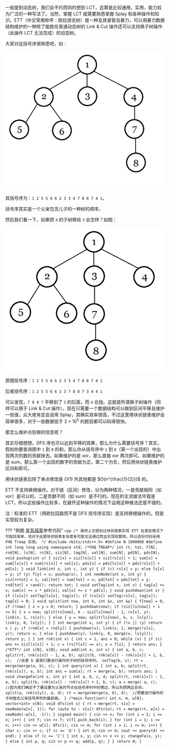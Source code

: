 一般提到动态树，我们会不约而同的想到 LCT，这算是比较通用，实用，能力较为广泛的一种写法了。当然，掌握 LCT 就需要熟悉掌握 Splay 和各种操作和知识。ETT（中文常用称呼：欧拉游览树）是一种及其睿智且暴力，可以用暴力数据结构维护的一种除了能胜任普通动态树的 Link & Cut 操作还可以支持换子树操作（此操作 LCT 无法完成）的动态树。

大家对这括号序很熟悉吧，如：

![](./images/ett1.png)

其括号序为：`1 2 5 5 6 6 2 3 3 4 7 8 8 7 4 1`。

括号序其实是一个父亲包含儿子的一种树的顺序。

然后我们看一下，如果把 `4` 的子树移给 `3` 会怎样？如图：

![](./images/ett2.png)

原图括号序：`1 2 5 5 6 6 2 3 3 4 7 8 8 7 4 1`

后者括号序：`1 2 5 5 6 6 2 3 7 8 8 7 3 4 4 1`

可以发现，`7 8 8 7` 平移到了 `3` 的后面，而 `4` 合拢。这就是所谓换子树操作（同样可以用于 Link & Cut 操作）。现在只需要一个数据结构可以做到区间平移且维护一些值，众大佬肯定会说用 Splay，其确实效率很高，不过这里用块状链表维护会简单很多，对于一些数据低于 $2 \times 10^5$ 的题目都可以码得很快。

那怎么维护点到根的信息呢？

其实仔细想想，DFS 序也可以达到平移的效果，那么为什么需要括号序？其实，假如你要查询图中 `1` 到 `8` 的和，那么你从括号序中 `1` 到 `8`（第一个出现的）中出现两次的数的贡献抹去。如果维护的是 xor，那么直接 xor 两次即可。如果维护的是 sum，那么第一个出现的数字的贡献为正，第二个为负，然后用块状链表维护区间和即可。

用块状链表后除了单点修改是 $O(1)$ 外其他都是 $O(n^{\frac{1}{2}})$ 的。

ETT 不支持换根操作。对于链（区间）修改，分为两种情况，一是贡献相同（如 xor）是可以的，二是贡献不同（如 sum）是不行的。现在的主流做法毕竟是 LCT，所以这些操作比较多，在避开这种操作的情况下运用这种做法还是不错的。

注：标准的 ETT（用欧拉回路而不是 DFS 括号序实现）是支持换根操作的，但是实现较为复杂。

??? "例题 [星系探索](https://darkbzoj.tk/problem/3786)参考代码"
    ```cpp
    /*
    虽然上文提到过块状链表实现 ETT 在某些情况下可能较简单，但对于此题块状链表复杂度有可能无法通过而且实现较繁琐，所以这份代码采用 FHQ Treap 实现。
    */
    #include <bits/stdc++.h>
    #define N 1000000
    #define int long long
    using namespace std;
    /*FHQ TREAP*/
    int rt, tot, f[N], rnd[N], ls[N], rs[N], siz[N], tag[N], val[N], sum[N], pd[N],
        pds[N];
    void pushup(int x) {
      siz[x] = siz[ls[x]] + siz[rs[x]] + 1;
      sum[x] = sum[ls[x]] + sum[rs[x]] + val[x];
      pds[x] = pds[ls[x]] + pds[rs[x]] + pd[x];
    }
    void link(int x, int c, int y) {
      if (c)
        rs[x] = y;
      else
        ls[x] = y;
      if (y) f[y] = x;
      pushup(x);
    }
    int newNode(int x, int y) {
      siz[++tot] = 1;
      val[tot] = sum[tot] = x;
      pd[tot] = pds[tot] = y;
      rnd[tot] = rand();
      return tot;
    }
    void setTag(int x, int v) {
      tag[x] += v;
      sum[x] += v * pds[x];
      val[x] += v * pd[x];
    }
    void pushdown(int x) {
      if (ls[x]) setTag(ls[x], tag[x]);
      if (rs[x]) setTag(rs[x], tag[x]);
      tag[x] = 0;
    }
    void split(int now, int k, int &x, int &y) {
      f[now] = 0;
      if (!now) {
        x = y = 0;
        return;
      }
      pushdown(now);
      if (siz[ls[now]] + 1 <= k) {
        x = now;
        split(rs[now], k - siz[ls[now]] - 1, rs[x], y);
        link(x, 1, rs[x]);
      } else {
        y = now;
        split(ls[now], k, x, ls[y]);
        link(y, 0, ls[y]);
      }
    }
    int merge(int x, int y) {
      if (!x || !y) return x | y;
      if (rnd[x] < rnd[y]) {
        pushdown(x);
        link(x, 1, merge(rs[x], y));
        return x;
      } else {
        pushdown(y);
        link(y, 0, merge(x, ls[y]));
        return y;
      }
    }
    int rnk(int x) {
      int c = 1, ans = 0;
      while (x) {
        if (c) ans += siz[ls[x]] + 1;
        c = (rs[f[x]] == x);
        x = f[x];
      }
      return ans;
    }
    /*ETT*/
    int s[N], e[N];
    void add(int x, int v) {
      int a, b, c;
      split(rt, rnk(s[x]) - 1, a, b);
      split(b, rnk(e[x]) - rnk(s[x]) + 1, b,
            c);  //这里 b 是我们要进行操作的子树的括号序列。
      setTag(b, v);
      rt = merge(merge(a, b), c);
    }
    int query(int x) {
      int a, b;
      split(rt, rnk(s[x]), a, b);
      int ans = sum[a];
      rt = merge(a, b);
      return ans;
    }
    void changeFa(int x, int y) {
      int a, b, c, d;
      split(rt, rnk(s[x]) - 1, a, b);
      split(b, rnk(e[x]) - rnk(s[x]) + 1, b, c);
      a = merge(
          a,
          c);  //因为我们确定不了要设置为父亲的节点在括号序列中的哪边，所以先把两边合并。
      split(a, rnk(s[y]), a, d);
      rt = merge(merge(a, b), d);  //把要进行操作的子树放在父亲括号序列的最前面。
    }
    /*main function*/
    int n, m, w[N];
    vector<int> v[N];
    void dfs(int x) {
      rt = merge(rt, s[x] = newNode(w[x], 1));
      for (auto to : v[x]) dfs(to);
      rt = merge(rt, e[x] = newNode(-w[x], -1));
    }
    signed main() {
      cin >> n;
      for (int i = 2; i <= n; i++) {
        int f;
        cin >> f;
        v[f].push_back(i);
      }
      for (int i = 1; i <= n; i++) cin >> w[i];
      dfs(1);
      cin >> m;
      for (int i = 1; i <= m; i++) {
        char c;
        cin >> c;
        if (c == 'Q') {
          int d;
          cin >> d;
          cout << query(d) << endl;
        } else if (c == 'C') {
          int x, y;
          cin >> x >> y;
          changeFa(x, y);
        } else {
          int p, q;
          cin >> p >> q;
          add(p, q);
        }
      }
      return 0;
    }
    ```

